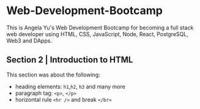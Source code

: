 # Web-Development-Bootcamp
This is Angela Yu's Web Development Bootcamp for becoming a full stack web developer using HTML, CSS, JavaScript, Node, React, PostgreSQL, Web3 and DApps. 

## Section 2 | Introduction to HTML
This section was about the following:
- heading elements: ```h1```,```h2```, ```h3``` and many more
- paragraph tag: ```<p>```, ```</p>```
- horizontal rule ```<hr />``` and break ```</br>```
